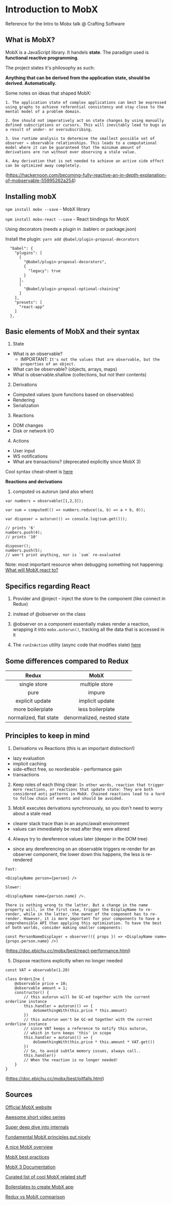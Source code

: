 # Introduction to MobX

Reference for the Intro to Mobx talk @ Crafting Software

## What is MobX?

MobX is a JavaScript library. It handels **state**. 
The paradigm used is **functional reactive programming**.

The project states it's philosophy as such:

**Anything that can be derived from the application state, should be derived. Automatically.**

Some notes on ideas that shaped MobX:

```
1. The application state of complex applications can best be expressed using graphs to achieve referential consistency and stay close to the mental model of a problem domain.

2. One should not imperatively act on state changes by using manually defined subscriptions or cursors. This will inevitably lead to bugs as a result of under- or oversubscribing.

3. Use runtime analysis to determine the smallest possible set of observer → observable relationships. This leads to a computational model where it can be guaranteed that the minimum amount of derivations are run without ever observing a stale value.

4. Any derivation that is not needed to achieve an active side effect can be optimized away completely.

```
(https://hackernoon.com/becoming-fully-reactive-an-in-depth-explanation-of-mobservable-55995262a254)


## Installing mobX

`npm install mobx --save` - MobX library

`npm install mobx-react --save` - React bindings for MobX

Using decorators (needs a plugin in .bablerc or package.json)

Install the plugin:
`yarn add @babel/plugin-proposal-decorators`

```
  "babel": {
    "plugins": [
      [
        "@babel/plugin-proposal-decorators",
        {
          "legacy": true
        }
      ],
      [
        "@babel/plugin-proposal-optional-chaining"
      ]
    ],
    "presets": [
      "react-app"
    ]
  },
```

## Basic elements of MobX and their syntax

1. State
  - What is an observable?
    - IMPORTANT: `It's not the values that are observable, but the properties of an object.`
  - What can be observable? (objects, arrays, maps)
  - What is observable.shallow (collections, but not their contents)
  
2. Derivations
  - Computed values (pure functions based on observables)
  - Rendering
  - Serialization

3. Reactions
  - DOM changes
  - Disk or network I/O

4. Actions
  - User input
  - WS notifications
  - What are transactions? (deprecated explicitly since MobX 3)

Cool syntax cheat-sheet is [here](https://devhints.io/mobx)

**Reactions and derivations**

1. computed vs autorun (and also when)
```
var numbers = observable([1,2,3]);

var sum = computed(() => numbers.reduce((a, b) => a + b, 0));

var disposer = autorun(() => console.log(sum.get()));

// prints '6'
numbers.push(4);
// prints '10'

disposer();
numbers.push(5);
// won't print anything, nor is `sum` re-evaluated
```

Note: most important resource when debugging something not happening:
[What will MobX react to?](https://mobx.js.org/best/react)
  
## Specifics regarding React

1. Provider and @inject - inject the store to the component (like connect in Redux)

2. <Observer> instead of @observer on the class
  
3. @observer on a component essentially makes render a reaction, wrapping it into `mobx.autorun()`, tracking all the data that is accessed in it

4. The `runInAction` utility (async code that modifies state) [here](https://mobx.js.org/best/actions.html)

## Some differences compared to Redux

| Redux  | MobX  |
|:-:|:-:|
|single store   | multiple store  |
| pure  | impure  |
| explicit update  | implicit update  | 
| more boilerplate | less boilerplate |
| normalized, flat state | denormalized, nested state |


## Principles to keep in mind

1. Derivations vs Reactions (this is an important distinction!)
  - lazy evaluation
  - implicit caching
  - side-effect free, so reorderable - performance gain
  - transactions
  
2. Keep roles of each thing clear:
`
In other words, reaction that trigger more reactions, or reactions that update state: They are both considered anti patterns in MobX. Chained reactions lead to a hard to follow chain of events and should be avoided.
`

3. MobX executes derivations synchronously, so you don't need to worry about a stale read
  - clearer stack trace than in an async/await environment
  - values can immediately be read after they were altered
  
4. Always try to dereference values later (deeper in the DOM tree)
  - since any dereferencing on an observable triggers re-render for an observer component, the lower down this happens, the less is re-rendered
 
```
Fast:

<DisplayName person={person} />

Slower:

<DisplayName name={person.name} />.

There is nothing wrong to the latter. But a change in the name property will, in the first case, trigger the DisplayName to re-render, while in the latter, the owner of the component has to re-render. However, it is more important for your components to have a comprehensible API than applying this optimization. To have the best of both worlds, consider making smaller components:

const PersonNameDisplayer = observer(({ props }) => <DisplayName name={props.person.name} />)
```
(https://doc.ebichu.cc/mobx/best/react-performance.html)

5. Dispose reactions explicitly when no longer needed
```
const VAT = observable(1.20)

class OrderLIne {
    @observable price = 10;
    @observable amount = 1;
    constructor() {
        // this autorun will be GC-ed together with the current orderline instance
        this.handler = autorun(() => {
            doSomethingWith(this.price * this.amount)
        })
        // this autorun won't be GC-ed together with the current orderline instance
        // since VAT keeps a reference to notify this autorun,
        // which in turn keeps 'this' in scope
        this.handler = autorun(() => {
            doSomethingWith(this.price * this.amount * VAT.get())
        })
        // So, to avoid subtle memory issues, always call..
        this.handler()
        // When the reaction is no longer needed!
    }
}
```
(https://doc.ebichu.cc/mobx/best/pitfalls.html)

## Sources
[Official MobX website](https://mobx.js.org/getting-started.html)

[Awesome short video series](https://egghead.io/lessons/react-sync-the-ui-with-the-app-state-using-mobx-observable-and-observer-in-react)

[Super deep dive into internals](https://hackernoon.com/becoming-fully-reactive-an-in-depth-explanation-of-mobservable-55995262a254)

[Fundamental MobX principles put nicely](https://hackernoon.com/the-fundamental-principles-behind-mobx-7a725f71f3e8)

[A nice MobX overview](https://hackernoon.com/becoming-fully-reactive-an-in-depth-explanation-of-mobservable-55995262a254)

[MobX best practices](https://medium.com/dailyjs/mobx-react-best-practices-17e01cec4140)

[MobX 3 Documentation](https://github.com/mobxjs/mobx/blob/54557dc319b04e92e31cb87427bef194ec1c549c/docs/refguide/api.md)

[Curated list of cool MobX related stuff](https://github.com/mobxjs/awesome-mobx)

[Boilerplates to create MobX app](https://github.com/mobxjs/awesome-mobx#boilerplates)

[Redux vs MobX comparison](https://www.robinwieruch.de/redux-mobx-confusion/)

